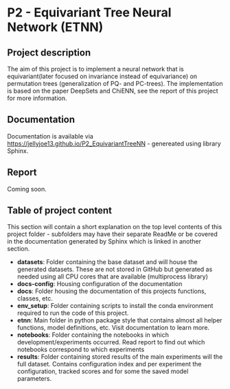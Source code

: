 # P2 - Equivariant Tree Neural Network (ETNN)
## Project description
The aim of this project is to implement a neural network that is equivariant(later focused on invariance instead of 
equivariance) on permutation trees (generalization of PQ- and PC-trees). The implementation is based on the paper
DeepSets and ChiENN, see the report of this project for more information.

## Documentation
Documentation is available via https://jellyjoe13.github.io/P2_EquivariantTreeNN - genereated using library Sphinx.

## Report
Coming soon.

## Table of project content
This section will contain a short explanation on the top level contents of this project folder - subfolders may have
their separate ReadMe or be covered in the documentation generated by Sphinx which is linked in another section.

- **datasets**: Folder containing the base dataset and will house the generated datasets. These are not stored in GitHub
    but generated as needed using all CPU cores that are available (multiprocess library)
- **docs-config**: Housing configuration of the documentation
- **docs**: Folder housing the documentation of this projects functions, classes, etc.
- **env_setup**: Folder containing scripts to install the conda environment required to run the code of this project.
- **etnn**: Main folder in python package style that contains almost all helper functions, model definitions, etc. 
    Visit documentation to learn more.
- **notebooks**: Folder containing the notebooks in which development/experiments occurred. Read report to find out
    which notebooks correspond to which experiments
- **results**: Folder containing stored results of the main experiments will the full dataset. Contains configuration
    index and per experiment the configuration, tracked scores and for some the saved model parameters.
